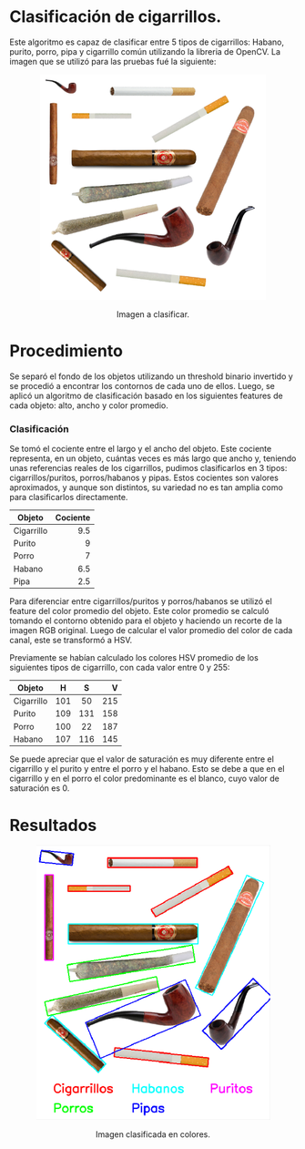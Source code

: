 # Clasificación de cigarrillos.

Este algoritmo es capaz de clasificar entre 5 tipos de cigarrillos: Habano, purito, porro, pipa y cigarrillo común utilizando la libreria de OpenCV. La imagen que se utilizó para las pruebas fué la siguiente:

<p align="center">
  <img src="https://github.com/gnoya/Cigarette-Classification-OpenCV/blob/master/images/cigarsOriginal.png" width="396" height="396">
</p>

<p align="center">
  Imagen a clasificar.
</p>

# Procedimiento

Se separó el fondo de los objetos utilizando un threshold binario invertido y se procedió a encontrar los contornos de cada uno de ellos. Luego, se aplicó un algoritmo de clasificación basado en los siguientes features de cada objeto: alto, ancho y color promedio.

### Clasificación

Se tomó el cociente entre el largo y el ancho del objeto. Este cociente representa, en un objeto, cuántas veces es más largo que ancho y, teniendo unas referencias reales de los cigarrillos, pudimos clasificarlos en 3 tipos: cigarrillos/puritos, porros/habanos y pipas. Estos cocientes son valores aproximados, y aunque son distintos, su variedad no es tan amplia como para clasificarlos directamente.

  | Objeto     |  Cociente  |
  | ---------- | ----------:|
  | Cigarrillo |     9.5    |
  | Purito     |      9     |
  | Porro      |      7     |
  | Habano     |     6.5    |
  | Pipa       |     2.5    |

Para diferenciar entre cigarrillos/puritos y porros/habanos se utilizó el feature del color promedio del objeto. Este color promedio se calculó tomando el contorno obtenido para el objeto y haciendo un recorte de la imagen RGB original. Luego de calcular el valor promedio del color de cada canal, este se transformó a HSV. 

Previamente se habían calculado los colores HSV promedio de los siguientes tipos de cigarrillo, con cada valor entre 0 y 255:

| Objeto     |  H  |  S  |  V  |
| ---------- |:---:|:---:| ---:|
| Cigarrillo | 101 |  50 | 215 |
| Purito     | 109 | 131 | 158 |
| Porro      | 100 |  22 | 187 |
| Habano     | 107 | 116 | 145 |


Se puede apreciar que el valor de saturación es muy diferente entre el cigarrillo y el purito y entre el porro y el habano. Esto se debe a que en el cigarrillo y en el porro el color predominante es el blanco, cuyo valor de saturación es 0.

# Resultados
<p align="center">
  <img src="https://github.com/gnoya/Cigarette-Classification-OpenCV/blob/master/images/results.png" width="411" height="482">
</p>
<p align="center">
  Imagen clasificada en colores.
</p>
